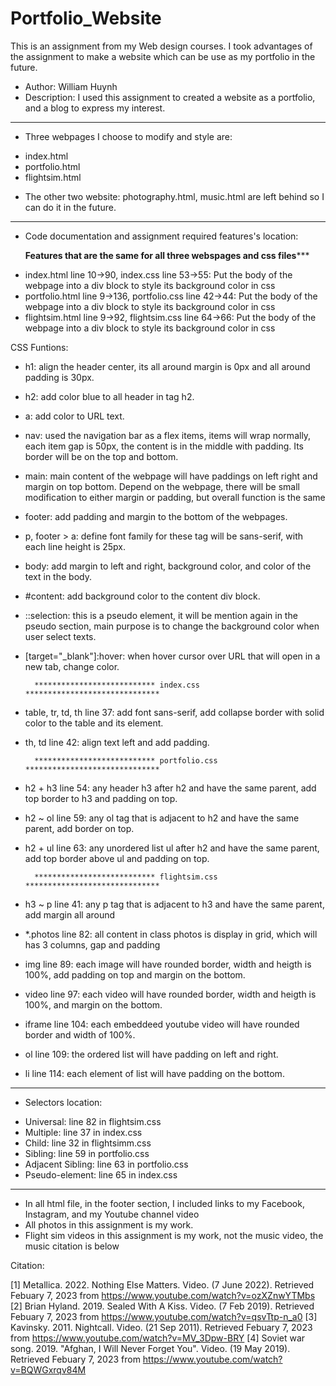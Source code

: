 # Portfolio_Website
This is an assignment from my Web design courses. I took advantages of the assignment to make a website which can be use as my portfolio in the future.
- Author: William Huynh
- Description: I used this assignment to created a website as a portfolio, and a blog to express my interest.

---------------------------------------------------------------------------------------------------------------------
- Three webpages I choose to modify and style are:
+ index.html
+ portfolio.html
+ flightsim.html

- The other two website: photography.html, music.html are left behind so I can do it in the future.

---------------------------------------------------------------------------------------------------------------------
- Code documentation and assignment required features's location:

	**********Features that are the same for all three webspages and css files*************
+ index.html line 10->90, index.css line 53->55: Put the body of the webpage into a div block to style its background color in css
+ portfolio.html line 9->136, portfolio.css line 42->44: Put the body of the webpage into a div block to style its background color in css
+ flightsim.html line 9->92, flightsim.css line 64->66: Put the body of the webpage into a div block to style its background color in css

CSS Funtions:
+ h1: align the header center, its all around margin is 0px and all around padding is 30px.
+ h2: add color blue to all header in tag h2.
+ a: add color to URL text.
+ nav: used the navigation bar as a flex items, items will wrap normally, each item gap is 50px, the content is in the middle with padding. Its border will be on the top and bottom.
+ main: main content of the webpage will have paddings on left right and margin on top bottom. Depend on the webpage, there will be small modification to either margin or padding, but overall function is the same
+ footer: add padding and margin to the bottom of the webpages.
+ p, footer > a: define font family for these tag will be sans-serif, with each line height is 25px.
+ body: add margin to left and right, background color, and color of the text in the body.
+ #content: add background color to the content div block.
+ ::selection: this is a pseudo element, it will be mention again in the pseudo section, main purpose is to change the background color when user select texts.
+ [target="_blank"]:hover: when hover cursor over URL that will open in a new tab, change color.

        *************************** index.css ******************************
+ table, tr, td, th line 37: add font sans-serif, add collapse border with solid color to the table and its element.
+ th, td line 42: align text left and add padding.

        *************************** portfolio.css ******************************
+ h2 + h3 line 54: any header h3 after h2 and have the same parent, add top border to h3 and padding on top.
+ h2 ~ ol line 59: any ol tag that is adjacent to h2 and have the same parent, add border on top.
+ h2 + ul line 63: any unordered list ul after h2 and have the same parent, add top border above ul and padding on top.

        *************************** flightsim.css ******************************
+ h3 ~ p line 41: any p tag that is adjacent to h3 and have the same parent, add margin all around
+ *.photos line 82: all content in class photos is display in grid, which will has 3 columns, gap and padding
+ img line 89: each image will have rounded border, width and heigth is 100%, add padding on top and margin on the bottom.
+ video line 97: each video will have rounded border, width and heigth is 100%, and margin on the bottom.
+ iframe line 104: each embeddeed youtube video will have rounded border and width of 100%.
+ ol line 109: the ordered list will have padding on left and right.
+ li line 114: each element of list will have padding on the bottom.

---------------------------------------------------------------------------------------------------------------------------
- Selectors location:
+ Universal: line 82 in flightsim.css
+ Multiple: line 37 in index.css
+ Child: line 32 in flightsimm.css
+ Sibling: line 59 in portfolio.css
+ Adjacent Sibling: line 63 in portfolio.css
+ Pseudo-element: line 65 in index.css

-------------------------------------------------------------------------------------------------------------------------------------
- In all html file, in the footer section, I included links to my Facebook, Instagram, and my Youtube channel video
- All photos in this assignment is my work.
- Flight sim videos in this assignment is my work, not the music video, the music citation is below 

Citation:

[1] Metallica. 2022. Nothing Else Matters. Video. (7 June 2022). Retrieved Febuary 7, 2023 from https://www.youtube.com/watch?v=ozXZnwYTMbs
[2] Brian Hyland. 2019. Sealed With A Kiss. Video. (7 Feb 2019). Retrieved Febuary 7, 2023 from https://www.youtube.com/watch?v=qsvTtp-n_a0
[3] Kavinsky. 2011. Nightcall. Video. (21 Sep 2011). Retrieved Febuary 7, 2023 from https://www.youtube.com/watch?v=MV_3Dpw-BRY
[4] Soviet war song. 2019. "Afghan, I Will Never Forget You". Video. (19 May 2019). Retrieved Febuary 7, 2023 from https://www.youtube.com/watch?v=BQWGxrqv84M
